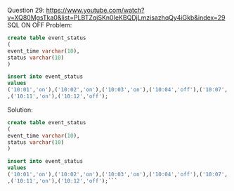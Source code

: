Question 29:
https://www.youtube.com/watch?v=XQ80MgsTka0&list=PLBTZqjSKn0IeKBQDjLmzisazhqQy4iGkb&index=29
SQL ON OFF Problem:

```sql
create table event_status
(
event_time varchar(10),
status varchar(10)
)

insert into event_status
values
('10:01','on'),('10:02','on'),('10:03','on'),('10:04','off'),('10:07','on'),('10:08','on'),('10:09','off')
,('10:11','on'),('10:12','off');
```

Solution:
```sql
create table event_status
(
event_time varchar(10),
status varchar(10)
)

insert into event_status
values
('10:01','on'),('10:02','on'),('10:03','on'),('10:04','off'),('10:07','on'),('10:08','on'),('10:09','off')
,('10:11','on'),('10:12','off');```